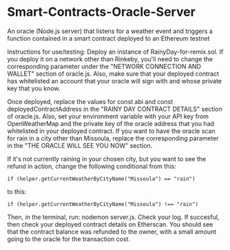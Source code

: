 # Smart-Contracts-Oracle-Server
An oracle (Node.js server) that listens for a weather event and triggers a function contained in a smart contract deployed to an Ethereum testnet

Instructions for use/testing: Deploy an instance of RainyDay-for-remix.sol. If you deploy it on a network other than Rinkeby, you'll need to change the corresponding parameter under the "NETWORK CONNECTION AND WALLET" section of oracle.js. Also, make sure that your deployed contract has whitelisted an account that your oracle will sign with and whose private key that you know.

Once deployed, replace the values for const abi and const deployedContractAddress in the "RAINY DAY CONTRACT DETAILS" section of oracle.js. Also, set your environment variable with your API key from OpenWeatherMap and the private key of the oracle address that you had whitelisted in your deployed contract. If you want to have the oracle scan for rain in a city other than Missoula, replace the corresponding parameter in the "THE ORACLE WILL SEE YOU NOW" section.

If it's not currently raining in your chosen city, but you want to see the refund in action, change the following conditional from this:

    if (helper.getCurrentWeatherByCityName("Missoula") == "rain")

to this:

    if (helper.getCurrentWeatherByCityName("Missoula") !== "rain")

Then, in the terminal, run: nodemon server.js. Check your log. If succesful, then check your deployed contract details on Etherscan. You should see that the contract balance was refunded to the owner, with a small amount going to the oracle for the transaction cost.
